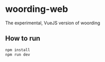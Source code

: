 woording-web
============
The experimental, VueJS version of woording

## How to run
```bash
npm install
npm run dev
```

